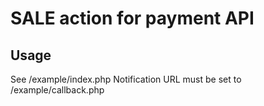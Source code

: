 # SALE action for payment API
## Usage
See /example/index.php
Notification URL must be set to /example/callback.php
